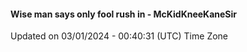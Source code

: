 #### Wise man says only fool rush in - McKidKneeKaneSir
Updated on 03/01/2024 - 00:40:31 (UTC) Time Zone
